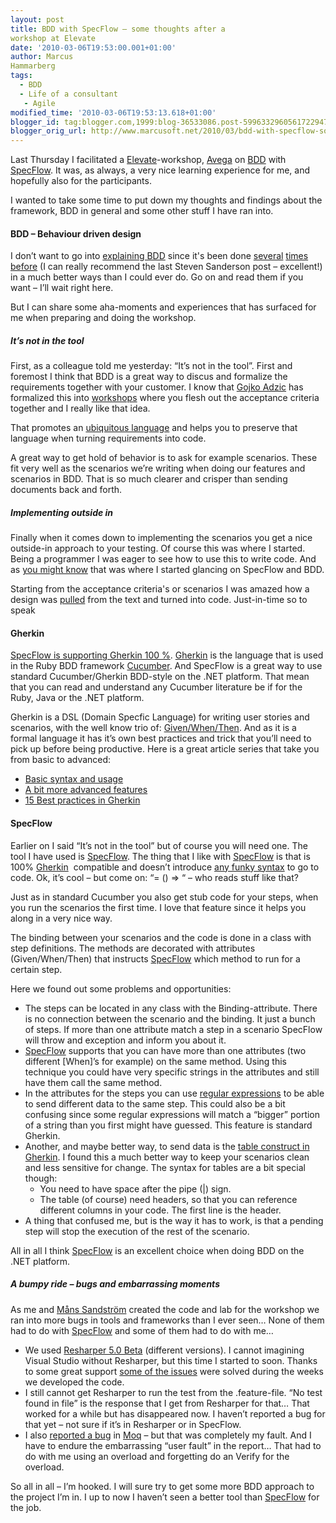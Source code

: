 ```yaml
---
layout: post
title: BDD with SpecFlow – some thoughts after a
workshop at Elevate
date: '2010-03-06T19:53:00.001+01:00'
author: Marcus
Hammarberg
tags:
  - BDD
  - Life of a consultant
   - Agile
modified_time: '2010-03-06T19:53:13.618+01:00'
blogger_id: tag:blogger.com,1999:blog-36533086.post-5996332960561722947
blogger_orig_url: http://www.marcusoft.net/2010/03/bdd-with-specflow-some-thoughts-after.html
---
```



Last Thursday I facilitated a
<a href="http://blog.avegagroup.se/elevate/" target="_blank">Elevate</a>-workshop,
<a href="http://www.avegagroup.se" target="_blank">Avega</a> on
<a href="http://en.wikipedia.org/wiki/Behavior_Driven_Development"
target="_blank">BDD</a> with
<a href="http://www.specflow.org" target="_blank">SpecFlow</a>. It was,
as always, a very nice learning experience for me, and hopefully also
for the participants.

I wanted to take some time to put down my thoughts and findings about
the framework, BDD in general and some other stuff I have ran into.

#### BDD – Behaviour driven design

I don’t want to go into
<a href="http://dannorth.net/introducing-bdd" target="_blank">explaining
BDD</a> since it's been done
<a href="http://blog.wekeroad.com/2009/09/21/make-bdd-your-bff-2"
target="_blank">several</a> <a
href="http://blog.stevensanderson.com/2010/03/03/behavior-driven-development-bdd-with-specflow-and-aspnet-mvc/"
target="_blank">times before</a> (I can really recommend the last Steven
Sanderson post – excellent!) in a much better ways than I could ever do.
Go on and read them if you want – I’ll wait right here.

But I can share some aha-moments and experiences that has surfaced for
me when preparing and doing the workshop.

##### It’s not in the tool

First, as a colleague told me yesterday: “It’s not in the tool”. First
and foremost I think that BDD is a great way to discus and formalize the
requirements together with your customer. I know that
<a href="http://gojko.net/" target="_blank">Gojko Adzic</a> has
formalized this into
<a href="http://gojko.net/2010/03/03/acceptance-testing-best-practices/"
target="_blank">workshops</a> where you flesh out the acceptance
criteria together and I really like that idea.

That promotes an <a href="http://domaindrivendesign.org/node/132"
target="_blank">ubiquitous language</a> and helps you to preserve that
language when turning requirements into code.

A great way to get hold of behavior is to ask for example scenarios.
These fit very well as the scenarios we’re writing when doing our
features and scenarios in BDD. That is so much clearer and crisper than
sending documents back and forth.

##### Implementing outside in

Finally when it comes down to implementing the scenarios you get a nice
outside-in approach to your testing. Of course this was where I started.
Being a programmer I was eager to see how to use this to write code. And
as
<a href="http://www.marcusoft.net/2010/02/specflow-bdd-net-style.html"
target="_blank">you might know</a> that was where I started glancing on
SpecFlow and BDD.

Starting from the acceptance criteria's or scenarios I was amazed how a
design was
<a href="http://en.wikipedia.org/wiki/Kanban" target="_blank">pulled</a>
from the text and turned into code. Just-in-time so to speak

#### Gherkin

<a href="http://www.specflow.org/specflow/feature-syntax.aspx"
target="_blank">SpecFlow is supporting Gherkin 100 %</a>.
<a href="http://wiki.github.com/aslakhellesoy/cucumber/gherkin"
target="_blank">Gherkin</a> is the language that is used in the Ruby BDD
framework <a href="http://cukes.info/" target="_blank">Cucumber</a>. And
SpecFlow is a great way to use standard Cucumber/Gherkin BDD-style on
the .NET platform. That mean that you can read and understand any
Cucumber literature be if for the Ruby, Java or the .NET platform.

Gherkin is a DSL (Domain Specfic Language) for writing user stories and
scenarios, with the well know trio of:
<a href="http://wiki.github.com/aslakhellesoy/cucumber/given-when-then"
target="_blank">Given/When/Then</a>. And as it is a formal language it
has it’s own best practices and trick that you’ll need to pick up before
being productive. Here is a great article series that take you from
basic to advanced:

-   <a href="http://www.engineyard.com/blog/2009/cucumber-introduction/"
    target="_blank">Basic syntax and usage</a>
-   <a href="http://www.engineyard.com/blog/2009/cucumber-more-advanced/"
    target="_blank">A bit more advanced features</a>
-   <a
    href="http://www.engineyard.com/blog/2009/15-expert-tips-for-using-cucumber/"
    target="_blank">15 Best practices in Gherkin</a>

#### SpecFlow

Earlier on I said “It’s not in the tool” but of course you will need
one. The tool I have used is
<a href="http://www.specflow.org" target="_blank">SpecFlow</a>. The
thing that I like with
<a href="http://www.specflow.org" target="_blank">SpecFlow</a> is that
is 100% <a href="http://wiki.github.com/aslakhellesoy/cucumber/gherkin"
target="_blank">Gherkin</a>  compatible and doesn’t introduce <a
href="http://codebetter.com/blogs/aaron.jensen/archive/2008/05/08/introducing-machine-specifications-or-mspec-for-short.aspx"
target="_blank">any funky syntax</a> to go to code. Ok, it’s cool – but
come on: “= () =\> “ – who reads stuff like that?

Just as in standard Cucumber you also get stub code for your steps, when
you run the scenarios the first time. I love that feature since it helps
you along in a very nice way.

The binding between your scenarios and the code is done in a class with
step definitions. The methods are decorated with attributes
(Given/When/Then) that instructs
<a href="http://www.specflow.org" target="_blank">SpecFlow</a> which
method to run for a certain step.

Here we found out some problems and opportunities:

-   The steps can be located in any class with the Binding-attribute.
    There is no connection between the scenario and the binding. It just
    a bunch of steps. If more than one attribute match a step in a
    scenario SpecFlow will throw and exception and inform you about it.
-   <a href="http://www.specflow.org" target="_blank">SpecFlow</a>
    supports that you can have more than one attributes (two different
    \[When\]’s for example) on the same method. Using this technique you
    could have very specific strings in the attributes and still have
    them call the same method.
-   In the attributes for the steps you can use <a
    href="http://github.com/techtalk/SpecFlow/blob/master/Samples/BowlingKata/Bowling.Specflow/BowlingSteps.cs"
    target="_blank">regular expressions</a> to be able to send different
    data to the same step. This could also be a bit confusing since some
    regular expressions will match a “bigger” portion of a string than
    you first might have guessed. This feature is standard Gherkin.
-   Another, and maybe better way, to send data is the <a
    href="http://github.com/aslakhellesoy/cucumber-rails-test/blob/master/features/manage_lorries.feature"
    target="_blank">table construct in Gherkin</a>. I found this a much
    better way to keep your scenarios clean and less sensitive for
    change.
    The syntax for tables are a bit special though:
    -   You need to have space after the pipe (\|) sign.
    -   The table (of course) need headers, so that you can reference
        different columns in your code. The first line is the header.
-   A thing that confused me, but is the way it has to work, is that a
    pending step will stop the execution of the rest of the scenario.

All in all I think
<a href="http://www.specflow.org" target="_blank">SpecFlow</a> is an
excellent choice when doing BDD on the .NET platform.

##### A bumpy ride – bugs and embarrassing moments

As me and
<a href="http://manssandstrom.wordpress.com/" target="_blank">Måns
Sandström</a> created the code and lab for the workshop we ran into more
bugs in tools and frameworks than I ever seen… None of them had to do
with <a href="http://www.specflow.org" target="_blank">SpecFlow</a> and
some of them had to do with me…

-   We used <a href="http://www.jetbrains.com/resharper/beta/beta.html"
    target="_blank">Resharper 5.0 Beta</a> (different versions). I
    cannot imagining Visual Studio without Resharper, but this time I
    started to soon. Thanks to some great support
    <a href="http://www.jetbrains.net/devnet/thread/286635"
    target="_blank">some of the issues</a> were solved during the weeks
    we developed the code.
-   I still cannot get Resharper to run the test from the .feature-file.
    “No test found in file” is the response that I get from Resharper
    for that… That worked for a while but has disappeared now. I haven’t
    reported a bug for that yet – not sure if it’s in Resharper or in
    SpecFlow.
-   I also <a href="http://code.google.com/p/moq/issues/detail?id=234"
    target="_blank">reported a bug</a> in
    <a href="http://code.google.com/p/moq/" target="_blank">Moq</a> –
    but that was completely my fault. And I have to endure the
    embarrassing “user fault” in the report…
    That had to do with me using an overload and forgetting do an Verify
    for the overload.

So all in all – I’m hooked. I will sure try to get some more BDD
approach to the project I’m in. I up to now I haven’t seen a better tool
than <a href="http://www.specflow.org" target="_blank">SpecFlow</a> for
the job.

